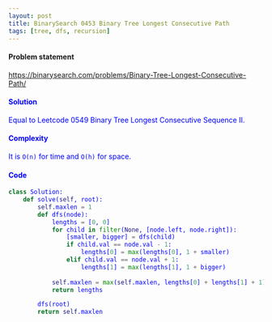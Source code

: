 ```yaml
---
layout: post
title: BinarySearch 0453 Binary Tree Longest Consecutive Path
tags: [tree, dfs, recursion]
---
```


#### Problem statement

<a href="https://binarysearch.com/problems/Binary-Tree-Longest-Consecutive-Path/"> <font color = blue>https://binarysearch.com/problems/Binary-Tree-Longest-Consecutive-Path/

#### Solution
Equal to Leetcode 0549 Binary Tree Longest Consecutive Sequence II.

#### Complexity
It is `O(n)` for time and `O(h)` for space.

#### Code
```python
class Solution:
    def solve(self, root):
        self.maxlen = 1
        def dfs(node):
            lengths = [0, 0]
            for child in filter(None, [node.left, node.right]):
                [smaller, bigger] = dfs(child)
                if child.val == node.val - 1:
                    lengths[0] = max(lengths[0], 1 + smaller)
                elif child.val == node.val + 1:
                    lengths[1] = max(lengths[1], 1 + bigger)
            
            self.maxlen = max(self.maxlen, lengths[0] + lengths[1] + 1)
            return lengths

        dfs(root)
        return self.maxlen
```

